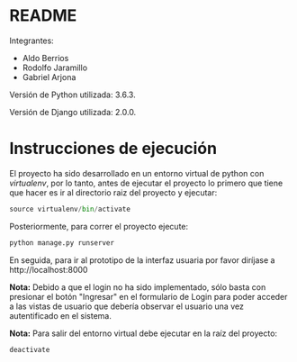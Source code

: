 # README

Integrantes:

* Aldo Berrios
* Rodolfo Jaramillo
* Gabriel Arjona

Versión de Python utilizada: 3.6.3.

Versión de Django utilizada: 2.0.0.



# Instrucciones de ejecución

El proyecto ha sido desarrollado en un entorno virtual de python con *virtualenv*, por lo tanto, antes de ejecutar el proyecto lo primero que tiene que hacer es ir al directorio raiz del proyecto y ejecutar:

```python
source virtualenv/bin/activate
```

Posteriormente, para correr el proyecto ejecute:

```python
python manage.py runserver
```

En seguida, para ir al prototipo de la interfaz usuaria por favor diríjase a http://localhost:8000

**Nota:** Debido a que el login no ha sido implementado, sólo basta con presionar el botón "Ingresar" en el formulario de Login para poder acceder a las vistas de usuario que debería observar el usuario una vez autentificado en el sistema.

**Nota:** Para salir del entorno virtual debe ejecutar en la raíz del proyecto:

```python
deactivate
```


